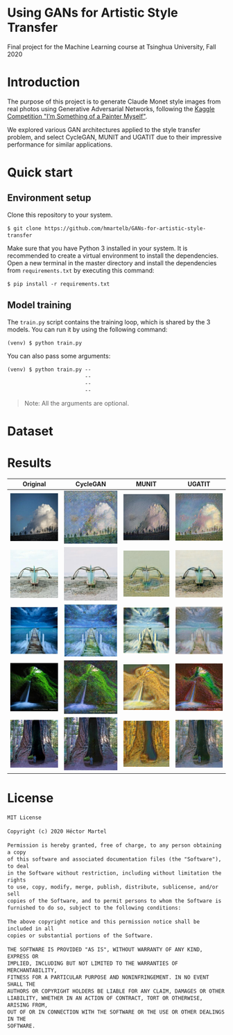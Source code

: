 # Using GANs for Artistic Style Transfer
Final project for the Machine Learning course at Tsinghua University, Fall 2020



# Introduction 

The purpose of this project is to generate Claude Monet style images from real
photos using Generative Adversarial Networks, following the [Kaggle Competition
"I’m Something of a Painter Myself"](https://www.kaggle.com/c/gan-getting-started). 

We explored various GAN architectures applied to the style transfer problem, and select CycleGAN, MUNIT and UGATIT due to their impressive performance for similar applications. 

# Quick start

## Environment setup

Clone this repository to your system.

```
$ git clone https://github.com/hmartelb/GANs-for-artistic-style-transfer
```

Make sure that you have Python 3 installed in your system. It is recommended to create a virtual environment to install the dependencies. Open a new terminal in the master directory and install the dependencies from `requirements.txt` by executing this command:

```
$ pip install -r requirements.txt
```

## Model training

The `train.py` script contains the training loop, which is shared by the 3 models. You can run it by using the following command:

```
(venv) $ python train.py
```

You can also pass some arguments:

```
(venv) $ python train.py -- 
                         --
                         --
                         --
```
> Note: All the arguments are optional.

<!-- # Network architectures

## CycleGAN

<img src="docs/figures/CycleGAN.png">

## MUNIT

<img src="docs/figures/MUNIT.png">

## U-GAT-IT

<img src="docs/figures/UGATIT.png"> -->

# Dataset

# Results

| Original | CycleGAN | MUNIT | UGATIT |
|:---:|:---:|:---:|:---:|
|<img src="docs/figures/Results/Original/1.jpg">|<img src="docs/figures/Results/CycleGAN/1.jpg">|<img src="docs/figures/Results/MUNIT/1.jpg">|<img src="docs/figures/Results/UGATIT/1.jpg">| 
|<img src="docs/figures/Results/Original/2.jpg">|<img src="docs/figures/Results/CycleGAN/2.jpg">|<img src="docs/figures/Results/MUNIT/2.jpg">|<img src="docs/figures/Results/UGATIT/2.jpg">| 
|<img src="docs/figures/Results/Original/3.jpg">|<img src="docs/figures/Results/CycleGAN/3.jpg">|<img src="docs/figures/Results/MUNIT/3.jpg">|<img src="docs/figures/Results/UGATIT/3.jpg">| 
|<img src="docs/figures/Results/Original/4.jpg">|<img src="docs/figures/Results/CycleGAN/4.jpg">|<img src="docs/figures/Results/MUNIT/4.jpg">|<img src="docs/figures/Results/UGATIT/4.jpg">| 
|<img src="docs/figures/Results/Original/5.jpg">|<img src="docs/figures/Results/CycleGAN/5.jpg">|<img src="docs/figures/Results/MUNIT/5.jpg">|<img src="docs/figures/Results/UGATIT/5.jpg">| 

<!-- # Contact 

Feel free to reach out you find any issue with the code or if you have any questions.

* Personal email: hmartelb@hotmail.com
* LinkedIn profile: https://www.linkedin.com/in/hmartelb/ -->

# License 

```
MIT License

Copyright (c) 2020 Héctor Martel

Permission is hereby granted, free of charge, to any person obtaining a copy
of this software and associated documentation files (the "Software"), to deal
in the Software without restriction, including without limitation the rights
to use, copy, modify, merge, publish, distribute, sublicense, and/or sell
copies of the Software, and to permit persons to whom the Software is
furnished to do so, subject to the following conditions:

The above copyright notice and this permission notice shall be included in all
copies or substantial portions of the Software.

THE SOFTWARE IS PROVIDED "AS IS", WITHOUT WARRANTY OF ANY KIND, EXPRESS OR
IMPLIED, INCLUDING BUT NOT LIMITED TO THE WARRANTIES OF MERCHANTABILITY,
FITNESS FOR A PARTICULAR PURPOSE AND NONINFRINGEMENT. IN NO EVENT SHALL THE
AUTHORS OR COPYRIGHT HOLDERS BE LIABLE FOR ANY CLAIM, DAMAGES OR OTHER
LIABILITY, WHETHER IN AN ACTION OF CONTRACT, TORT OR OTHERWISE, ARISING FROM,
OUT OF OR IN CONNECTION WITH THE SOFTWARE OR THE USE OR OTHER DEALINGS IN THE
SOFTWARE.
```